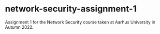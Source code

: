# network-security-assignment-1
Assignment 1 for the Network Security course taken at Aarhus University in Autumn 2022.
